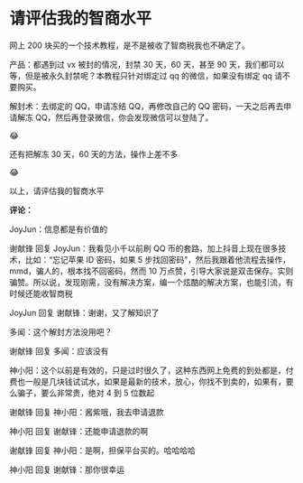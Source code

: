 # 请评估我的智商水平

网上 200 块买的一个技术教程，是不是被收了智商税我也不确定了。

产品：都遇到过 vx 被封的情况，封禁 30 天，60 天，甚至 90 天，我们都可以等，但是被永久封禁呢？本教程只针对绑定过 qq 的微信，如果没有绑定 qq 请不要购买。

解封术：去绑定的 QQ，申请冻结 QQ，再修改自己的 QQ 密码，一天之后再去申请解冻 QQ，然后再登录微信，你会发现微信可以登陆了。

😂

还有把解冻 30 天，60 天的方法，操作上差不多

😂

以上，请评估我的智商水平

**评论：**

JoyJun：信息都是有价值的

谢献锋 回复 JoyJun：我看见小千以前刷 QQ 币的套路，加上抖音上现在很多技术，比如：“忘记苹果 ID 密码，如果 5 步找回密码”，然后我跟着他流程去操作，mmd，骗人的，根本找不回密码，然而 10 万点赞，引导大家说是双击保存。实则骗赞。所以说，发现刚需，没有解决方案，编一个炫酷的解决方案，也能引流，有时候还能收智商税

JoyJun 回复 谢献锋：谢谢，又了解知识了

多闻：这个解封方法没用吧？

谢献锋 回复 多闻：应该没有

神小阳：这个以前是有效的，只是过时很久了，这种东西网上免费的到处都是，付费也一般是几块钱试试水，如果是最新的技术，放心，你找不到卖的，如果有，要么骗子，要么非常贵，绝对 4 到 5 位数起

谢献锋 回复 神小阳：酱紫哦，我去申请退款

神小阳 回复 谢献锋：还能申请退款的啊

谢献锋 回复 神小阳：是啊，担保平台买的。哈哈哈哈

神小阳 回复 谢献锋：那你很幸运